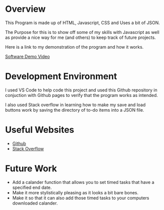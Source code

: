 # Overview

This Program is made up of HTML, Javascript, CSS and Uses a bit of JSON.

The Purpose for this is to show off some of my skills with Javascript as well as provide a nice way for me (and others) to keep track of future projects.

Here is a link to my demonstration of the program and how it works.

[Software Demo Video](https://youtu.be/oGE4GZqyhuY)

# Development Environment

I used VS Code to help code this project and used this Github repository in conjuction with Github pages to verify that the program works as intended. 

I also used Stack overflow in learning how to make my save and load buttons work by saving the directory of to-do items into a JSON file.

# Useful Websites

- [Github](https://github.com/)
- [Stack Overflow](https://stackoverflow.com/)

# Future Work

- Add a calander function that allows you to set timed tasks that have a specified end date.
- Make it more stylistically pleasing as it looks a bit bare bones.
- Make it so that it can also add those timed tasks to your computers downloaded calander.
